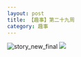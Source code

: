 ```yaml
---
layout: post
title: 【趣事】第二十九周
category: 趣事
---
```

![story_new_final](http://rjbwi03xh.hd-bkt.clouddn.com/img/story_new_final_0322.png)
![](http://rjbwd52rw.hd-bkt.clouddn.com/img/funny-220717-1.jpg)

  




